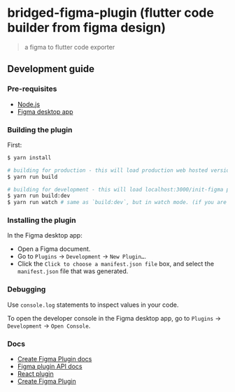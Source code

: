   <meta name="description" content="generate flutter code from figma, with design linting.">
  <meta name="title" content="bridged figma plugin. figma to flutter code exporter">

# bridged-figma-plugin (flutter code builder from figma design)

> a figma to flutter code exporter

## Development guide

### Pre-requisites

- [Node.js](https://nodejs.org/)
- [Figma desktop app](https://figma.com/downloads/)

### Building the plugin

First:

```sh
$ yarn install

# building for production - this will load production web hosted version in your plugin host
$ yarn run build

# building for development - this will load localhost:3000/init-figma page in to your plugin host
$ yarn run build:dev
$ yarn run watch # same as `build:dev`, but in watch mode. (if you are not interacting with figma-core, you don't have to run this command.)
```

### Installing the plugin

In the Figma desktop app:

- Open a Figma document.
- Go to `Plugins` → `Development` → `New Plugin…`.
- Click the `Click to choose a manifest.json file` box, and select the `manifest.json` file that was generated.

### Debugging

Use `console.log` statements to inspect values in your code.

To open the developer console in the Figma desktop app, go to `Plugins` → `Development` → `Open Console`.

### Docs

- [Create Figma Plugin docs](https://github.com/yuanqing/create-figma-plugin#docs)
- [Figma plugin API docs](https://figma.com/plugin-docs/api/)
- [React plugin](https://www.figma.com/plugin-docs/bundling-react/)
- [Create Figma Plugin](https://github.com/yuanqing/create-figma-plugin)
